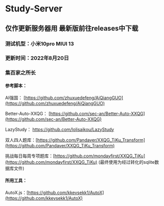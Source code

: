 # Study-Server
## 仅作更新服务器用 最新版前往releases中下载
### 测试机型：小米10pro MIUI 13
### 更新时间：2022年8月20日
### 集百家之所长
#### 参考脚本：
AI强国： [https://github.com/zhuxuedefeng/AiQiangGUO](https://github.com/zhuxuedefeng/AiQiangGUO)

Better-Auto-XXQG： [https://github.com/sec-an/Better-Auto-XXQG](https://github.com/sec-an/Better-Auto-XXQG)

LazyStudy： [https://github.com/lolisaikou/LazyStudy ](https://github.com/lolisaikou/LazyStudy )

双人四人题库：[https://github.com/Pandaver/XXQG_TiKu_Transform](https://github.com/Pandaver/XXQG_TiKu_Transform)

挑战每日每周专项题库：[https://github.com/mondayfirst/XXQG_TiKu](https://github.com/mondayfirst/XXQG_TiKu) (最终使用为经过转化的sqlite数据库文件)

#### 所用工具：
AutoX.js：[https://github.com/kkevsekk1/AutoX](https://github.com/kkevsekk1/AutoX)


